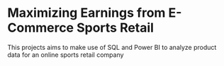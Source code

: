 # Maximizing Earnings from E-Commerce Sports Retail
This projects aims to make use of SQL and Power BI  to analyze product data for an online sports retail company

